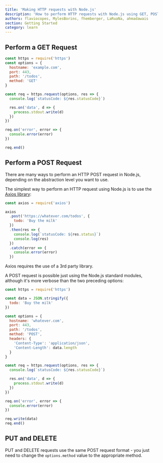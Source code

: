 ```yaml
---
title: 'Making HTTP requests with Node.js'
description: 'How to perform HTTP requests with Node.js using GET, POST, PUT and DELETE'
authors: flaviocopes, MylesBorins, fhemberger, LaRuaNa, ahmadawais
section: Getting Started
category: learn
---
```


## Perform a GET Request

```js
const https = require('https')
const options = {
  hostname: 'example.com',
  port: 443,
  path: '/todos',
  method: 'GET'
}

const req = https.request(options, res => {
  console.log(`statusCode: ${res.statusCode}`)

  res.on('data', d => {
    process.stdout.write(d)
  })
})

req.on('error', error => {
  console.error(error)
})

req.end()
```

## Perform a POST Request

There are many ways to perform an HTTP POST request in Node.js, depending on the abstraction level you want to use.

The simplest way to perform an HTTP request using Node.js is to use the [Axios library](https://github.com/axios/axios):

```js
const axios = require('axios')

axios
  .post('https://whatever.com/todos', {
    todo: 'Buy the milk'
  })
  .then(res => {
    console.log(`statusCode: ${res.status}`)
    console.log(res)
  })
  .catch(error => {
    console.error(error)
  })
```

Axios requires the use of a 3rd party library.

A POST request is possible just using the Node.js standard modules, although it's more verbose than the two preceding options:

```js
const https = require('https')

const data = JSON.stringify({
  todo: 'Buy the milk'
})

const options = {
  hostname: 'whatever.com',
  port: 443,
  path: '/todos',
  method: 'POST',
  headers: {
    'Content-Type': 'application/json',
    'Content-Length': data.length
  }
}

const req = https.request(options, res => {
  console.log(`statusCode: ${res.statusCode}`)

  res.on('data', d => {
    process.stdout.write(d)
  })
})

req.on('error', error => {
  console.error(error)
})

req.write(data)
req.end()
```

## PUT and DELETE

PUT and DELETE requests use the same POST request format - you just need to change the `options.method` value to the appropriate method.
